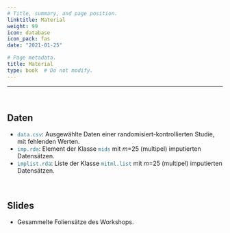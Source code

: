 ```yaml
---
# Title, summary, and page position.
linktitle: Material
weight: 99
icon: database
icon_pack: fas
date: "2021-01-25"

# Page metadata.
title: Material
type: book  # Do not modify.
---
```


<style>
code{
  color: #2a7792;
}
.hljs{
  font-size: 16px
h1 {color: #2a7792;}
}

</style>

---

<br>

## Daten


- `data.csv`: Ausgewählte Daten einer randomisiert-kontrollierten Studie, mit fehlenden Werten.
- `imp.rda`: Element der Klasse `mids` mit $m$=25 (multipel) imputierten Datensätzen.
- `implist.rda`: Liste der Klasse `mitml.list` mit $m$=25 (multipel) imputierten Datensätzen.


<br>

## Slides


- Gesammelte Foliensätze des Workshops.
